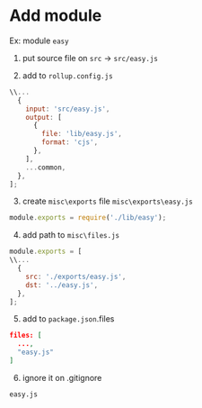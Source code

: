 # Add module

Ex: module `easy`

1. put source file on `src` -> `src/easy.js`

2. add to `rollup.config.js`

```js
\\...
  {
    input: 'src/easy.js',
    output: [
      {
        file: 'lib/easy.js',
        format: 'cjs',
      },
    ],
    ...common,
  },
];
```

3. create `misc\exports` file `misc\exports\easy.js`

```js
module.exports = require('./lib/easy');
```

4. add path to `misc\files.js`

```js
module.exports = [
\\...
  {
    src: './exports/easy.js',
    dst: '../easy.js',
  },
];
```

5. add to `package.json`.files

```json
files: [
  ...,
  "easy.js"
]
```

6. ignore it on .gitignore

```.gitignore
easy.js
```
